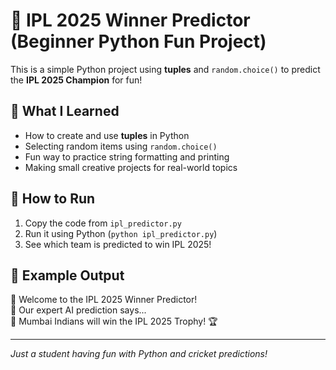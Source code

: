 # 🏏 IPL 2025 Winner Predictor (Beginner Python Fun Project)

This is a simple Python project using **tuples** and `random.choice()` to predict the **IPL 2025 Champion** for fun!

## 🧠 What I Learned

- How to create and use **tuples** in Python  
- Selecting random items using `random.choice()`  
- Fun way to practice string formatting and printing  
- Making small creative projects for real-world topics  

## 🚀 How to Run

1. Copy the code from `ipl_predictor.py`
2. Run it using Python (`python ipl_predictor.py`)
3. See which team is predicted to win IPL 2025!

## 🔮 Example Output

🏏 Welcome to the IPL 2025 Winner Predictor!  
🤖 Our expert AI prediction says...  
🎉 Mumbai Indians will win the IPL 2025 Trophy! 🏆

---

 
*Just a student having fun with Python and cricket predictions!*
